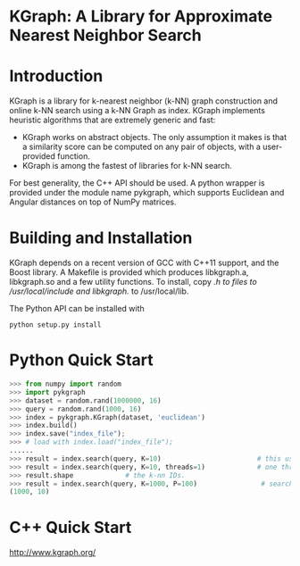 KGraph: A Library for Approximate Nearest Neighbor Search
=========================================================

# Introduction

KGraph is a library for k-nearest neighbor (k-NN) graph construction and
online k-NN search using a k-NN Graph as index.  KGraph implements 
heuristic algorithms that are extremely generic and fast:
* KGraph works on abstract objects.  The only assumption it makes is
that a similarity score can be computed on any pair of objects, with
a user-provided function.
* KGraph is among the fastest of libraries for k-NN search.

For best generality, the C++ API should be used.  A python wrapper
is provided under the module name pykgraph, which supports Euclidean
and Angular distances on top of NumPy matrices.

# Building and Installation

KGraph depends on a recent version of GCC with C++11 support, and the 
Boost library.  A Makefile is provided which produces libkgraph.a,
libkgraph.so and a few utility functions.  To install, copy *.h to
files to /usr/local/include and libkgraph.* to /usr/local/lib.

The Python API can be installed with
```
python setup.py install
```

# Python Quick Start

```python
>>> from numpy import random
>>> import pykgraph
>>> dataset = random.rand(1000000, 16)
>>> query = random.rand(1000, 16)
>>> index = pykgraph.KGraph(dataset, 'euclidean')
>>> index.build()
>>> index.save("index_file");
>>> # load with index.load("index_file");
......
>>> result = index.search(query, K=10)                        # this uses all CPU threads, set prune=1 to make index smaller (no accuracy loss)
>>> result = index.search(query, K=10, threads=1)             # one thread, slower
>>> result.shape             # the k-nn IDs.
>>> result = index.search(query, K=1000, P=100)                # search for 1000-nn, no need to recompute index.
(1000, 10) 
```
# C++ Quick Start




http://www.kgraph.org/
